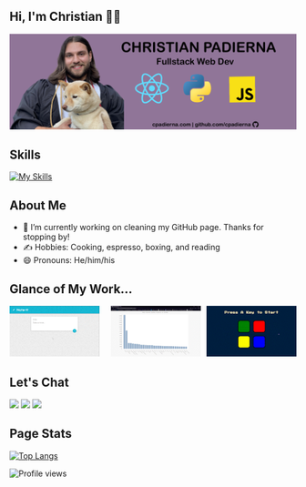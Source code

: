 ## Hi, I'm Christian 👨‍💻

![alt text](https://github.com/cpadierna/cpadierna/blob/main/github-banner.png)

## Skills
[![My Skills](https://skillicons.dev/icons?i=react,py,js,nodejs,mongodb,postman,git,github,bash,express,html,css,matlab,discord,vscode)](https://skillicons.dev)

## About Me
- 🔭 I’m currently working on cleaning my GitHub page. Thanks for stopping by! 
- ✍️ Hobbies: Cooking, espresso, boxing, and reading
- 😄 Pronouns: He/him/his 

## Glance of My Work...
<div style="display:flex">
     <div style="flex:1;padding-right:10px;">
          <img src="https://github.com/cpadierna/noteapp/blob/main/note_it_gif.gif" width="250"/>
     </div>
     <div style="flex:1;padding-left:10px;">
          <img src="https://github.com/cpadierna/github_data_vis/blob/main/Top30_gif.gif" width="250"/>
     </div>
     <div style="flex:1;padding-left:10px;">
          <img src="https://github.com/cpadierna/simon/blob/main/simon_playing_gif.gif" width="250"/>
     </div>
</div>

## Let's Chat
<a href="https://www.linkedin.com/in/cpadierna/"><img src="https://img.shields.io/badge/LinkedIn-0077B5?style=for-the-badge&logo=linkedin&logoColor=white" /></a>
<a href="https://www.cpadierna.com"><img src="https://img.shields.io/badge/website-000000?style=for-the-badge&logo=About.me&logoColor=white" /></a>
<a href="mailto:christianpadierna16@gmail.com"><img src="https://img.shields.io/badge/Gmail-D14836?style=for-the-badge&logo=gmail&logoColor=white" /></a>

## Page Stats
[![Top Langs](https://github-readme-stats.vercel.app/api/top-langs/?username=cpadierna)](https://github.com/anuraghazra/github-readme-stats)

![Profile views](https://gpvc.arturio.dev/cpadierna) 

